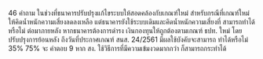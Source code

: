 46
คำถาม
ในช่วงที่ธนาคารปรับปรุงแก้ไขระบบให้สอดคล้องกับเกณฑ์ใหม่
สําหรับกรณีที่เกณฑ์ใหม่ให้คิดนํ้าหนักความเสี่ยงลดลงเหลือ
แต่ธนาคารยังใช้ระบบเดิมและคิดน้ำหนักความเสี่ยงที่
สามารถทำได้หรือไม่ ต่อมาภายหลัง หากธนาคารต้องการดำรง
เงินกองทุนให้ถูกต้องตามเกณฑ์ ธปท. ใหม่ โดยปรับปรุงการย้อนหลัง
ถึงวันที่ประกาศเกณฑ์ สนส. 24/2561 มีผลใช้บังคับจะสามารถ
ทําได้หรือไม่
35%
75% จะ
คำตอบ
9
หาก สง. ใช้วิธีการที่มีความเข้มงวดมากกว่า ก็สามารถกระทำได้
